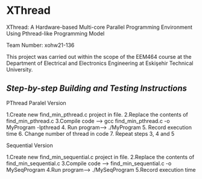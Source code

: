 # XThread
XThread: A Hardware-based Multi-core Parallel Programming Environment Using Pthread-like Programming Model	

Team Number: xohw21-136

This project was carried out within the scope of the EEM464 course at the Department of Electrical and Electronics Engineering at Eskişehir Technical University.


## **_Step-by-step Building and Testing Instructions_** ##

PThread Paralel Version

1.Create new find_min_pthread.c project in file. 
2.Replace the contents of find_min_pthread.c
3.Compile code --> gcc find_min_pthread.c -o MyProgram -lpthread
4. Run program-->  ./MyProgram
5. Record execution time
6. Change number of thread in code
7. Repeat steps 3, 4 and 5

Sequential Version

1.Create new find_min_sequential.c project in file. 
2.Replace the contents of find_min_sequential.c
3.Compile code --> find_min_sequential.c -o MySeqProgram 
4.Run program-->  ./MySeqProgram
5.Record execution time
